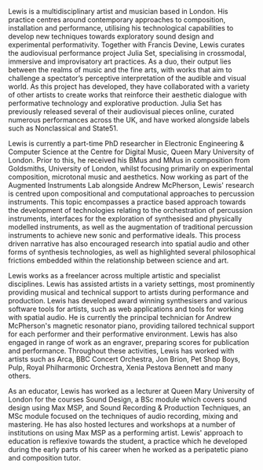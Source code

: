 Lewis is a multidisciplinary artist and musician based in London. His practice centres around contemporary approaches to composition, installation and performance, utilising his technological capabilities to develop new techniques towards exploratory sound design and experimental performativity. Together with Francis Devine, Lewis curates the audiovisual performance project Julia Set, specialising in crossmodal, immersive and improvisatory art practices. As a duo, their output lies between the realms of music and the fine arts, with works that aim to challenge a spectator’s perceptive interpretation of the audible and visual world. As this project has developed, they have collaborated with a variety of other artists to create works that reinforce their aesthetic dialogue with performative technology and explorative production. Julia Set has previously released several of their audiovisual pieces online, curated numerous performances across the UK, and have worked alongside labels such as Nonclassical and State51.

Lewis is currently a part-time PhD researcher in Electronic Engineering & Computer Science at the Centre for Digital Music, Queen Mary University of London. Prior to this, he received his BMus and MMus in composition from Goldsmiths, University of London, whilst focusing primarily on experimental composition, microtonal music and aesthetics. Now working as part of the Augmented Instruments Lab alongside Andrew McPherson, Lewis' research is centred upon compositional and computational approaches to percussion instruments. This topic encompasses a practice based approach towards the development of technologies relating to the orchestration of percussion instruments, interfaces for the exploration of synthesised and physically modelled instruments, as well as the augmentation of traditional percussion instruments to achieve new sonic and performative ideals. This process driven narrative has also encouraged research into spatial audio and other forms of synthesis technologies, as well as highlighted several philosophical frictions embedded within the relationship between science and art.

Lewis works as a freelancer across multiple artistic and specialist disciplines. Lewis has assisted artists in a variety settings, most prominently providing musical and technical support to artists during performance and production. Lewis has developed award winning synthesisers and various software tools for artists, such as web applications and tools for working with spatial audio. He is currently the principal technician for Andrew McPherson's magnetic resonator piano, providing tailored technical support for each performer and their performative environment. Lewis has also engaged in range of work as an engraver, preparing scores for publication and performance. Throughout these activities, Lewis has worked with artists such as Arca, BBC Concert Orchestra, Jon Brion, Pet Shop Boys, Pulp, Royal Philharmonic Orchestra, Xenia Pestova Bennett and many others.

As an educator, Lewis has worked as a lecturer at Queen Mary University of London for the courses Sound Design, a BSc module which covers sound design using Max MSP, and Sound Recording & Production Techniques, an MSc module focused on the techniques of audio recording, mixing and mastering. He has also hosted lectures and workshops at a number of institutions on using Max MSP as a performing artist. Lewis' approach to education is reflexive towards the student, a practice which he developed during the early parts of his career when he worked as a peripatetic piano and composition tutor.
